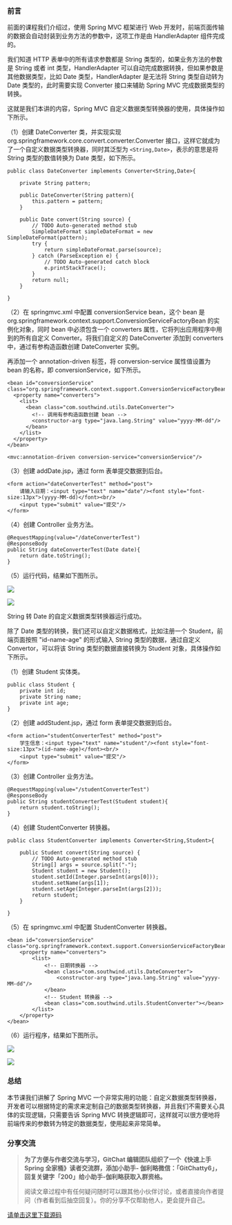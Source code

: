 ### 前言

前面的课程我们介绍过，使用 Spring MVC 框架进行 Web 开发时，前端页面传输的数据会自动封装到业务方法的参数中，这项工作是由
HandlerAdapter 组件完成的。

我们知道 HTTP 表单中的所有请求参数都是 String 类型的，如果业务方法的参数是 String 或者 int 类型，HandlerAdapter
可以自动完成数据转换，但如果参数是其他数据类型，比如 Date 类型，HandlerAdapter 是无法将 String 类型自动转为 Date
类型的，此时需要实现 Converter 接口来辅助 Spring MVC 完成数据类型的转换。

这就是我们本讲的内容，Spring MVC 自定义数据类型转换器的使用，具体操作如下所示。

（1）创建 DateConverter 类，并实现实现
org.springframework.core.convert.converter.Converter
接口，这样它就成为了一个自定义数据类型转换器，同时其泛型为 `<String,Date>`，表示的意思是将 String 类型的数值转换为 Date
类型，如下所示。

    
    
    public class DateConverter implements Converter<String,Date>{
    
        private String pattern;
    
        public DateConverter(String pattern){
            this.pattern = pattern;
        }
    
        public Date convert(String source) {
            // TODO Auto-generated method stub
            SimpleDateFormat simpleDateFormat = new SimpleDateFormat(pattern);
            try {
                return simpleDateFormat.parse(source);
            } catch (ParseException e) {
                // TODO Auto-generated catch block
                e.printStackTrace();
            }
            return null;
        }
    
    }
    

（2）在 springmvc.xml 中配置 conversionService bean，这个 bean
是org.springframework.context.support.ConversionServiceFactoryBean 的实例化对象，同时
bean 中必须包含一个 converters 属性，它将列出应用程序中用到的所有自定义 Converter。将我们自定义的 DateConverter
添加到 converters 中，通过有参构造函数创建 DateConverter 实例。

再添加一个 annotation-driven 标签，将 conversion-service 属性值设置为 bean 的名称，即
conversionService，如下所示。

    
    
    <bean id="conversionService" class="org.springframework.context.support.ConversionServiceFactoryBean">
      <property name="converters">
        <list>
          <bean class="com.southwind.utils.DateConverter">
            <!-- 调用有参构造函数创建 bean -->
            <constructor-arg type="java.lang.String" value="yyyy-MM-dd"/>
          </bean>
        </list>
      </property>
    </bean>
    
    <mvc:annotation-driven conversion-service="conversionService"/>
    

（3）创建 addDate.jsp，通过 form 表单提交数据到后台。

    
    
    <form action="dateConverterTest" method="post">
        请输入日期：<input type="text" name="date"/><font style="font-size:13px">(yyyy-MM-dd)</font><br/>
        <input type="submit" value="提交"/>
    </form>
    

（4）创建 Controller 业务方法。

    
    
    @RequestMapping(value="/dateConverterTest")
    @ResponseBody
    public String dateConverterTest(Date date){
        return date.toString();
    }
    

（5）运行代码，结果如下图所示。

![](https://images.gitbook.cn/e9700820-99f9-11e8-aea0-0b6079bd9920)

![](https://images.gitbook.cn/f01a1df0-99f9-11e8-8d5e-1dce8d3a2c27)

String 转 Date 的自定义数据类型转换器运行成功。

除了 Date 类型的转换，我们还可以自定义数据格式，比如注册一个 Student，前端页面按照 "id-name-age" 的形式输入 String
类型的数据，通过自定义 Convertor，可以将该 String 类型的数据直接转换为 Student 对象，具体操作如下所示。

（1）创建 Student 实体类。

    
    
    public class Student {
        private int id;
        private String name;
        private int age;
    }
    

（2）创建 addStudent.jsp，通过 form 表单提交数据到后台。

    
    
    <form action="studentConverterTest" method="post">
        学生信息：<input type="text" name="student"/><font style="font-size:13px">(id-name-age)</font><br/>
        <input type="submit" value="提交"/>
    </form>
    

（3）创建 Controller 业务方法。

    
    
    @RequestMapping(value="/studentConverterTest")
    @ResponseBody
    public String studentConverterTest(Student student){
        return student.toString();
    }
    

（4）创建 StudentConverter 转换器。

    
    
    public class StudentConverter implements Converter<String,Student>{
    
        public Student convert(String source) {
            // TODO Auto-generated method stub
            String[] args = source.split("-");
            Student student = new Student();
            student.setId(Integer.parseInt(args[0]));
            student.setName(args[1]);
            student.setAge(Integer.parseInt(args[2]));
            return student;
        }
    
    }
    

（5）在 springmvc.xml 中配置 StudentConverter 转换器。

    
    
    <bean id="conversionService" class="org.springframework.context.support.ConversionServiceFactoryBean">
        <property name="converters">
            <list>
                <!-- 日期转换器 -->
                <bean class="com.southwind.utils.DateConverter">
                    <constructor-arg type="java.lang.String" value="yyyy-MM-dd"/>
                </bean>
                <!-- Student 转换器 -->
                <bean class="com.southwind.utils.StudentConverter"></bean>
            </list>
        </property>
    </bean>
    

（6）运行程序，结果如下图所示。

![](https://images.gitbook.cn/7b71edc0-9a08-11e8-9724-fb3ff7de9e38)

![](https://images.gitbook.cn/81042af0-9a08-11e8-992f-9dfb28d2b53f)

### 总结

本节课我们讲解了 Spring MVC
一个非常实用的功能：自定义数据类型转换器，开发者可以根据特定的需求来定制自己的数据类型转换器，并且我们不需要关心具体的实现逻辑，只需要告诉 Spring
MVC 转换逻辑即可，这样就可以很方便地将前端传来的参数转为特定的数据类型，使用起来非常简单。

### 分享交流

> **为了方便与作者交流与学习，GitChat 编辑团队组织了一个《快速上手 Spring 全家桶》读者交流群，添加小助手-
> 伽利略微信：「GitChatty6」，回复关键字「200」给小助手-伽利略获取入群资格。**
>
> 阅读文章过程中有任何疑问随时可以跟其他小伙伴讨论，或者直接向作者提问（作者看到后抽空回复）。你的分享不仅帮助他人，更会提升自己。

[请单击这里下载源码](https://github.com/southwind9801/springmvc-dataconverter.git)


